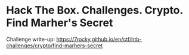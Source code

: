 # Hack The Box. Challenges. Crypto. Find Marher's Secret

Challenge write-up: https://7rocky.github.io/en/ctf/htb-challenges/crypto/find-marhers-secret
